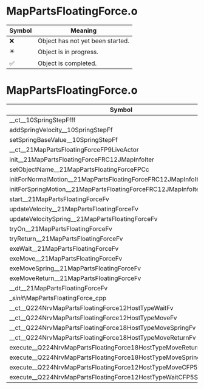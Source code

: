 # MapPartsFloatingForce.o
| Symbol | Meaning 
| ------------- | ------------- 
| :x: | Object has not yet been started. 
| :eight_pointed_black_star: | Object is in progress. 
| :white_check_mark: | Object is completed. 


# MapPartsFloatingForce.o
| Symbol | Decompiled? |
| ------------- | ------------- |
| __ct__10SpringStepFfff | :white_check_mark: |
| addSpringVelocity__10SpringStepFf | :white_check_mark: |
| setSpringBaseValue__10SpringStepFf | :white_check_mark: |
| __ct__21MapPartsFloatingForceFP9LiveActor | :white_check_mark: |
| init__21MapPartsFloatingForceFRC12JMapInfoIter | :white_check_mark: |
| setObjectName__21MapPartsFloatingForceFPCc | :white_check_mark: |
| initForNormalMotion__21MapPartsFloatingForceFRC12JMapInfoIter | :white_check_mark: |
| initForSpringMotion__21MapPartsFloatingForceFRC12JMapInfoIter | :white_check_mark: |
| start__21MapPartsFloatingForceFv | :x: |
| updateVelocity__21MapPartsFloatingForceFv | :white_check_mark: |
| updateVelocitySpring__21MapPartsFloatingForceFv | :x: |
| tryOn__21MapPartsFloatingForceFv | :white_check_mark: |
| tryReturn__21MapPartsFloatingForceFv | :white_check_mark: |
| exeWait__21MapPartsFloatingForceFv | :white_check_mark: |
| exeMove__21MapPartsFloatingForceFv | :x: |
| exeMoveSpring__21MapPartsFloatingForceFv | :white_check_mark: |
| exeMoveReturn__21MapPartsFloatingForceFv | :x: |
| __dt__21MapPartsFloatingForceFv | :white_check_mark: |
| __sinit_\MapPartsFloatingForce_cpp | :white_check_mark: |
| __ct__Q224NrvMapPartsFloatingForce12HostTypeWaitFv | :white_check_mark: |
| __ct__Q224NrvMapPartsFloatingForce12HostTypeMoveFv | :white_check_mark: |
| __ct__Q224NrvMapPartsFloatingForce18HostTypeMoveSpringFv | :white_check_mark: |
| __ct__Q224NrvMapPartsFloatingForce18HostTypeMoveReturnFv | :white_check_mark: |
| execute__Q224NrvMapPartsFloatingForce18HostTypeMoveReturnCFP5Spine | :white_check_mark: |
| execute__Q224NrvMapPartsFloatingForce18HostTypeMoveSpringCFP5Spine | :white_check_mark: |
| execute__Q224NrvMapPartsFloatingForce12HostTypeMoveCFP5Spine | :white_check_mark: |
| execute__Q224NrvMapPartsFloatingForce12HostTypeWaitCFP5Spine | :white_check_mark: |
